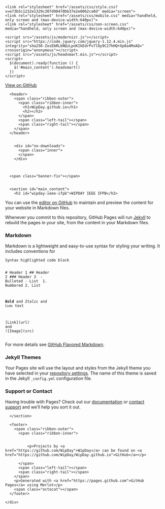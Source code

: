 <!DOCTYPE html>
<html lang="en-US">
  <head>
    <meta charset='utf-8'>
    <meta http-equiv="X-UA-Compatible" content="IE=edge">
    <meta name="viewport" content="width=640">

    <link rel="stylesheet" href="/assets/css/style.css?v=e73b5c1232e1329c307d90470bb37e2e0062ca0d" media="screen">
    <link rel="stylesheet" href="/assets/css/mobile.css" media="handheld, only screen and (max-device-width:640px)">
    <link rel="stylesheet" href="/assets/css/non-screen.css" media="handheld, only screen and (max-device-width:640px)">

    <script src="/assets/js/modernizr.js"></script>
    <script src="https://code.jquery.com/jquery-1.12.4.min.js" integrity="sha256-ZosEbRLbNQzLpnKIkEdrPv7lOy9C27hHQ+Xp8a4MxAQ=" crossorigin="anonymous"></script>
    <script src="/assets/js/headsmart.min.js"></script>
    <script>
      $(document).ready(function () {
        $('#main_content').headsmart()
      })
    </script>

<!-- Begin Jekyll SEO tag v2.5.0 -->
<title>WIPDAY IEEE IFPB | WipDay </title>
<meta name="generator" content="Jekyll v3.8.5" />
<meta property="og:title" content="WIPDAY IEEE IFPB" />
<meta property="og:locale" content="en_US" />
<link rel="canonical" href="https://wipday.github.io/" />
<meta property="og:url" content="https://wipday.github.io/" />
<meta property="og:site_name" content="WipDay.github.io" />
<script type="application/ld+json">
{"@type":"WebSite","headline":"WIPDAY IEEE IFPB","url":"https://wipday.github.io/","name":"WipDay.github.io","@context":"http://schema.org"}</script>
<!-- End Jekyll SEO tag -->

  </head>

  <body>
    <a id="forkme_banner" href="https://github.com/WipDay/WipDay.github.io">View on GitHub</a>
    <div class="shell">

      <header>
        <span class="ribbon-outer">
          <span class="ribbon-inner">
            <h1>WipDay.github.io</h1>
            <h2></h2>
          </span>
          <span class="left-tail"></span>
          <span class="right-tail"></span>
        </span>
      </header>

      
        <div id="no-downloads">
          <span class="inner">
          </span>
        </div>
      


      <span class="banner-fix"></span>


      <section id="main_content">
        <h2 id="wipday-ieee-ifpb">WIPDAY IEEE IFPB</h2>

<p>You can use the <a href="https://github.com/WipDay/github.io/edit/master/index.md">editor on GitHub</a> to maintain and preview the content for your website in Markdown files.</p>

<p>Whenever you commit to this repository, GitHub Pages will run <a href="https://jekyllrb.com/">Jekyll</a> to rebuild the pages in your site, from the content in your Markdown files.</p>

<h3 id="markdown">Markdown</h3>

<p>Markdown is a lightweight and easy-to-use syntax for styling your writing. It includes conventions for</p>

<div class="language-markdown highlighter-rouge"><div class="highlight"><pre class="highlight"><code>Syntax highlighted code block

<span class="gh"># Header 1</span>
<span class="gu">## Header 2</span>
<span class="gu">### Header 3</span>
<span class="p">
-</span> Bulleted
<span class="p">-</span> List
<span class="p">
1.</span> Numbered
<span class="p">2.</span> List

<span class="gs">**Bold**</span> and _Italic_ and <span class="sb">`Code`</span> text

<span class="p">[</span><span class="nv">Link</span><span class="p">](</span><span class="sx">url</span><span class="p">)</span> and !<span class="p">[</span><span class="nv">Image</span><span class="p">](</span><span class="sx">src</span><span class="p">)</span>
</code></pre></div></div>

<p>For more details see <a href="https://guides.github.com/features/mastering-markdown/">GitHub Flavored Markdown</a>.</p>

<h3 id="jekyll-themes">Jekyll Themes</h3>

<p>Your Pages site will use the layout and styles from the Jekyll theme you have selected in your <a href="https://github.com/WipDay/github.io/settings">repository settings</a>. The name of this theme is saved in the Jekyll <code class="highlighter-rouge">_config.yml</code> configuration file.</p>

<h3 id="support-or-contact">Support or Contact</h3>

<p>Having trouble with Pages? Check out our <a href="https://help.github.com/categories/github-pages-basics/">documentation</a> or <a href="https://github.com/contact">contact support</a> and we’ll help you sort it out.</p>

      </section>

      <footer>
        <span class="ribbon-outer">
          <span class="ribbon-inner">
            
            
              <p>Projects by <a href="https://github.com/WipDay">WipDay</a> can be found on <a href="https://github.com/WipDay/WipDay.github.io">GitHub</a></p>
            
          </span>
          <span class="left-tail"></span>
          <span class="right-tail"></span>
        </span>
        <p>Generated with <a href="https://pages.github.com">GitHub Pages</a> using Merlot</p>
        <span class="octocat"></span>
      </footer>

    </div>

    
  </body>
</html>
